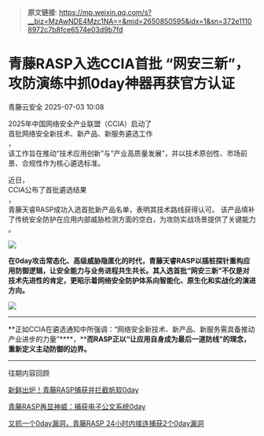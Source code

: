 > **原文链接**: https://mp.weixin.qq.com/s?__biz=MzAwNDE4Mzc1NA==&mid=2650850595&idx=1&sn=372e11108972c7b8fce6574e03d9b7fd

#  青藤RASP入选CCIA首批 “网安三新”，攻防演练中抓0day神器再获官方认证  
 青藤云安全   2025-07-03 10:08  
  
2025年中国网络安全产业联盟（CCIA）启动了  
首批网络安全新技术、新产品、新服务遴选工作  
，  
该工作旨在推动“技术应用创新”与“产业高质量发展”，并以技术原创性、市场前景、合规性作为核心遴选标准。  
  
近日，  
CCIA公布了首批遴选结果  
，  
青藤天睿RASP成功入选首批新产品名单，表明其技术路线获得认可。 该产品填补了传统安全防护在应用内部威胁检测方面的空白，为攻防实战场景提供了关键能力  
。  
  
![](https://mmbiz.qpic.cn/sz_mmbiz_jpg/7EpcyTBK4P2zZ3YW63ibN0xyChF3ZXFrHt2EZwAbfbBm3H7YnFsAkFic0o2hMrPgPib3cUsZI5G07fBJibas2D4osw/640?wx_fmt=jpeg&from=appmsg "")  
  
  
**在0day攻击常态化、高级威胁隐匿化的时代，青藤天睿RASP以插桩探针重构应用防御逻辑，让安全能力与业务进程共生共长。其入选首批“网安三新”不仅是对技术先进性的肯定，更昭示着网络安全防护体系向智能化、原生化和实战化的演进方向。**  
  
![](https://mmbiz.qpic.cn/sz_mmbiz_jpg/7EpcyTBK4P1JPMFtVm4PicDUqsysEyBUiaPNB4bRvPd0VEqEfk1A1P3zib4uJhn48P76nlJrA3HZic4Fshm5oovFqQ/640?wx_fmt=jpeg&from=appmsg "")  
  
****  
**正如CCIA在遴选通知中所强调：“网络安全新技术、新产品、新服务需具备推动产业进步的力量”****，****而RASP正以“让应用自身成为最后一道防线”的理念，重新定义主动防御的边界。**  
  
****  
往期内容回顾  
  
[新鲜出炉！青藤RASP捕获并拦截帆软0day](https://mp.weixin.qq.com/s?__biz=MzAwNDE4Mzc1NA==&mid=2650849183&idx=1&sn=6511ada1f1b4e9b31f9cb304ceb5ff97&scene=21#wechat_redirect)  
  
  
[青藤RASP再显神威：捕获电子公文系统0day](https://mp.weixin.qq.com/s?__biz=MzAwNDE4Mzc1NA==&mid=2650849361&idx=1&sn=08dde19387bf183649e8ee32e52153fa&scene=21#wechat_redirect)  
  
  
[又抓一个0day漏洞，青藤RASP 24小时内接连捕获2个0day漏洞](https://mp.weixin.qq.com/s?__biz=MzAwNDE4Mzc1NA==&mid=2650849376&idx=1&sn=5a9dc5cebd3ae6658b6efd2b3daba0f9&scene=21#wechat_redirect)  
  
  
